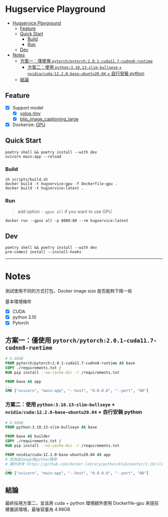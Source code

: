 # Hugservice Playground

<!-- TOC: start -->
- [Hugservice Playground](#hugservice-playground)
  - [Feature](#feature)
  - [Quick Start](#quick-start)
    - [Build](#build)
    - [Run](#run)
  - [Dev](#dev)
- [Notes](#notes)
  - [方案一：僅使用 `pytorch/pytorch:2.0.1-cuda11.7-cudnn8-runtime`](#方案一僅使用-pytorchpytorch201-cuda117-cudnn8-runtime)
    - [方案二：使用 `python:3.10.13-slim-bullseye` + `nvidia/cuda:12.2.0-base-ubuntu20.04` + 自行安裝 python](#方案二使用-python31013-slim-bullseye--nvidiacuda1220-base-ubuntu2004--自行安裝-python)
  - [結論](#結論)

<!-- TOC: end -->

## Feature

- [x] Support model
  - [x] [yolos-tiny](https://huggingface.co/hustvl/yolos-tiny)
  - [x] [blip_image_captioning_large](https://huggingface.co/Salesforce/blip-image-captioning-large)
- [x] Dockerize: [GPU](https://github.com/geminixiang/huggingface-service/pull/1)

## Quick Start

```shell
poetry shell && poetry install --with dev
uvicorn main:app --reload
```

### Build

```shell
sh scripts/build.sh
docker build -t hugservice:gpu -f Dockerfile-gpu .
docker build -t hugservice:latest .
```

### Run

> add option `--gpus all` if you want to use GPU

```shell
docker run --gpus all -p 8000:80 --rm hugservice:latest
```

## Dev

```shell
poetry shell && poetry install --with dev
pre-commit install --install-hooks
```

---

# Notes

測試使用不同的方式打包，Docker image size 是否能夠下降一些

基本環境條件
- [x] CUDA
- [x] python 3.10
- [x] Pytorch

## 方案一：僅使用 `pytorch/pytorch:2.0.1-cuda11.7-cudnn8-runtime`

```Dockerfile
# 6.68GB
FROM pytorch/pytorch:2.0.1-cuda11.7-cudnn8-runtime AS base
COPY ./requirements.txt /
RUN pip install --no-cache-dir -r /requirements.txt

FROM base AS app
...
CMD ["uvicorn", "main:app", "--host", "0.0.0.0", "--port", "80"]
```

### 方案二：使用 `python:3.10.13-slim-bullseye` + `nvidia/cuda:12.2.0-base-ubuntu20.04` + 自行安裝 python

```Dockerfile
# 4.98GB
FROM python:3.10.13-slim-bullseye AS base

FROM base AS builder
COPY ./requirements.txt /
RUN pip install --no-cache-dir -r /requirements.txt

FROM nvidia/cuda:12.2.0-base-ubuntu20.04 AS app
# 因為該image無python環境
# 額外參考 https://github.com/docker-library/python/blob/master/3.10/slim-bullseye/Dockerfile
...
CMD ["uvicorn", "main:app", "--host", "0.0.0.0", "--port", "80"]
```

## 結論

最終採用方案二，並且將 cuda + python 環境額外使用 Dockerfile-gpu 來提前建置該環境，最後容量為 4.98GB
